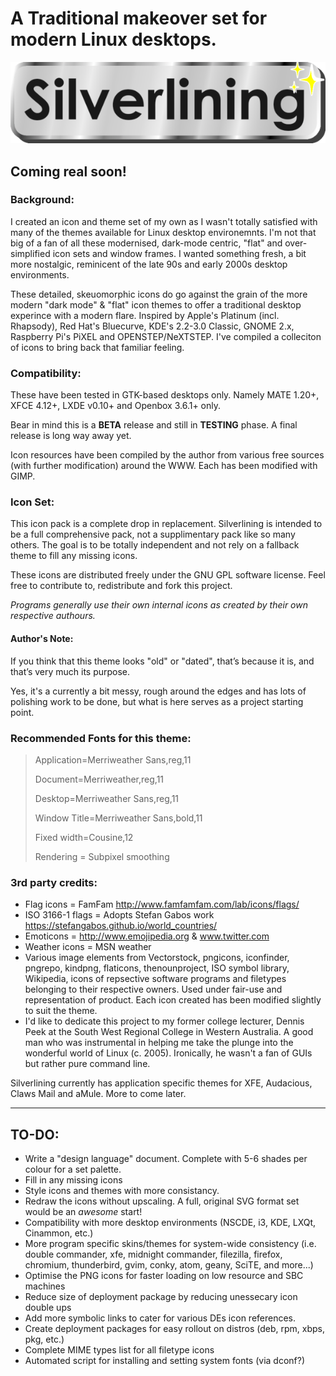 # A Traditional makeover set for modern Linux desktops.

![](https://github.com/K0ntrast/silverlining-theme/raw/main/silverlining_title.png)

## Coming real soon!

### Background:

I created an icon and theme set of my own as I wasn't totally satisfied with many of the themes available for Linux desktop environemnts. I'm not that big of a fan of all these modernised, dark-mode centric, "flat" and over-simplified icon sets and window frames. I wanted something fresh, a bit more nostalgic, reminicent of the late 90s and early 2000s desktop environments.

These detailed, skeuomorphic icons do go against the grain of the more modern "dark mode" & "flat" icon themes to offer a traditional desktop experince with a modern flare. Inspired by Apple's Platinum (incl. Rhapsody), Red Hat's Bluecurve, KDE's 2.2-3.0 Classic, GNOME 2.x, Raspberry Pi's PiXEL and OPENSTEP/NeXTSTEP. I've compiled a colleciton of icons to bring back that familiar feeling.

### Compatibility:
These have been tested in GTK-based desktops only. Namely MATE 1.20+, XFCE 4.12+, LXDE v0.10+ and Openbox 3.6.1+ only.

Bear in mind this is a **BETA** release and still in **TESTING** phase. A final release is long way away yet.

Icon resources have been compiled by the author from various free sources (with further modification) around the WWW. Each has been modified with GIMP.

### Icon Set:
This icon pack is a complete drop in replacement. Silverlining is intended to be a full comprehensive pack, not a supplimentary pack like so many others. The goal is to be totally independent and not rely on a fallback theme to fill any missing icons.

These icons are distributed freely under the GNU GPL software license. Feel free to contribute to, redistribute and fork this project.

*Programs generally use their own internal icons as created by their own respective authours.*

#### Author's Note:
If you think that this theme looks "old" or "dated", that’s because it is, and that’s very much its purpose.

Yes, it's a currently a bit messy, rough around the edges and has lots of polishing work to be done, but what is here serves as a project starting point.

### Recommended Fonts for this theme:
> >
> Application=Merriweather Sans,reg,11
> 
> Document=Merriweather,reg,11
>
> Desktop=Merriweather Sans,reg,11
> 
> Window Title=Merriweather Sans,bold,11
> 
> Fixed width=Cousine,12
> 
> Rendering = Subpixel smoothing
> >

### 3rd party credits:
+ Flag icons = FamFam	http://www.famfamfam.com/lab/icons/flags/
+ ISO 3166-1 flags = Adopts Stefan Gabos work https://stefangabos.github.io/world_countries/
+ Emoticons = http://www.emojipedia.org & www.twitter.com
+ Weather icons = MSN weather
+ Various image elements from Vectorstock, pngicons, iconfinder, pngrepo, kindpng, flaticons, thenounproject, ISO symbol library, Wikipedia, icons of repsective software programs and filetypes belonging to their respective owners. Used under fair-use and representation of product. Each icon created has been modified slightly to suit the theme.
+ I'd like to dedicate this project to my former college lecturer, Dennis Peek at the South West Regional College in Western Australia. A good man who was instrumental in helping me take the plunge into the wonderful world of Linux (c. 2005). Ironically, he wasn't a fan of GUIs but rather pure command line.

Silverlining currently has application specific themes for XFE, Audacious, Claws Mail and aMule. More to come later.

---

## TO-DO:
* Write a "design language" document. Complete with 5-6 shades per colour for a set palette.
* Fill in any missing icons
* Style icons and themes with more consistancy.
* Redraw the icons without upscaling. A full, original SVG format set would be an *awesome* start!
* Compatibility with more desktop environments (NSCDE, i3, KDE, LXQt, Cinammon, etc.)
* More program specific skins/themes for system-wide consistency (i.e. double commander, xfe, midnight commander, filezilla, firefox, chromium, thunderbird, gvim, conky, atom, geany, SciTE, and more...)
* Optimise the PNG icons for faster loading on low resource and SBC machines
* Reduce size of deployment package by reducing unessecary icon double ups
* Add more symbolic links to cater for various DEs icon references.
* Create deployment packages for easy rollout on distros (deb, rpm, xbps, pkg, etc.)
* Complete MIME types list for all filetype icons
* Automated script for installing and setting system fonts (via dconf?)

